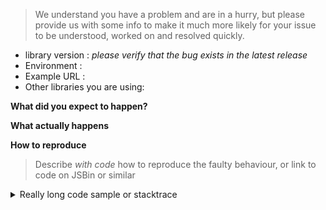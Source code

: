 <!--
Are you wondering how to do something, or something else that is purely
usage related? Please post it to StackOverflow using the `samsam` label.

This makes it possible for the bigger community to help answer your questions.

The issue tracker is solely meant for posting bugs, feature requests and non-usage related issues.
-->

> We understand you have a problem and are in a hurry, but please provide us with some info to make it much more likely for your issue to be understood, worked on and resolved quickly.

- library version : _please verify that the bug exists in the latest release_
- Environment :
- Example URL :
- Other libraries you are using:

**What did you expect to happen?**

**What actually happens**

**How to reproduce**

> Describe _with code_ how to reproduce the faulty behaviour,
> or link to code on JSBin or similar

<!-- Delete the section below if it is irrelevant to your issue -->
<details>
    <summary>Really long code sample or stacktrace</summary>

    If you need to provide a dump of a stack trace or
    other lengthy material, such as 80 lines of example code,
    please stuff it in a `<details>` tag such as this
    to make the issue more readable. Thanks.

</details>

